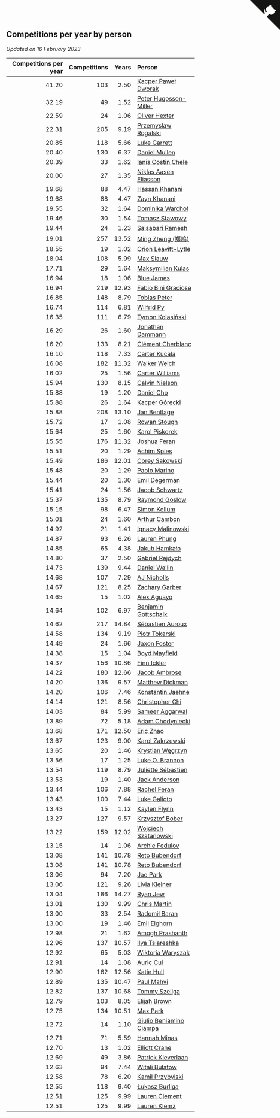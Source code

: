## Competitions per year by person

*Updated on 16 February 2023*

| Competitions per year | Competitions | Years | Person |
| ---: | ---: | ---: | :--- |
| 41.20 | 103 | 2.50 | [Kacper Paweł Dworak](https://www.worldcubeassociation.org/persons/2020DWOR01) |
| 32.19 | 49 | 1.52 | [Peter Hugosson-Miller](https://www.worldcubeassociation.org/persons/2021HUGO01) |
| 22.59 | 24 | 1.06 | [Oliver Hexter](https://www.worldcubeassociation.org/persons/2022HEXT01) |
| 22.31 | 205 | 9.19 | [Przemysław Rogalski](https://www.worldcubeassociation.org/persons/2013ROGA02) |
| 20.85 | 118 | 5.66 | [Luke Garrett](https://www.worldcubeassociation.org/persons/2017GARR05) |
| 20.40 | 130 | 6.37 | [Daniel Mullen](https://www.worldcubeassociation.org/persons/2016MULL04) |
| 20.39 | 33 | 1.62 | [Ianis Costin Chele](https://www.worldcubeassociation.org/persons/2021CHEL01) |
| 20.00 | 27 | 1.35 | [Niklas Aasen Eliasson](https://www.worldcubeassociation.org/persons/2021ELIA01) |
| 19.68 | 88 | 4.47 | [Hassan Khanani](https://www.worldcubeassociation.org/persons/2018KHAN26) |
| 19.68 | 88 | 4.47 | [Zayn Khanani](https://www.worldcubeassociation.org/persons/2018KHAN28) |
| 19.55 | 32 | 1.64 | [Dominika Warchoł](https://www.worldcubeassociation.org/persons/2021WARC01) |
| 19.46 | 30 | 1.54 | [Tomasz Stawowy](https://www.worldcubeassociation.org/persons/2021STAW01) |
| 19.44 | 24 | 1.23 | [Saisabari Ramesh](https://www.worldcubeassociation.org/persons/2021RAME01) |
| 19.01 | 257 | 13.52 | [Ming Zheng (郑鸣)](https://www.worldcubeassociation.org/persons/2009ZHEN11) |
| 18.55 | 19 | 1.02 | [Orion Leavitt-Lytle](https://www.worldcubeassociation.org/persons/2022LEAV01) |
| 18.04 | 108 | 5.99 | [Max Siauw](https://www.worldcubeassociation.org/persons/2017SIAU02) |
| 17.71 | 29 | 1.64 | [Maksymilian Kulas](https://www.worldcubeassociation.org/persons/2021KULA02) |
| 16.94 | 18 | 1.06 | [Blue James](https://www.worldcubeassociation.org/persons/2022JAME01) |
| 16.94 | 219 | 12.93 | [Fabio Bini Graciose](https://www.worldcubeassociation.org/persons/2010GRAC02) |
| 16.85 | 148 | 8.79 | [Tobias Peter](https://www.worldcubeassociation.org/persons/2014PETE03) |
| 16.74 | 114 | 6.81 | [Wilfrid Py](https://www.worldcubeassociation.org/persons/2016PYWI01) |
| 16.35 | 111 | 6.79 | [Tymon Kolasiński](https://www.worldcubeassociation.org/persons/2016KOLA02) |
| 16.29 | 26 | 1.60 | [Jonathan Dammann](https://www.worldcubeassociation.org/persons/2021DAMM01) |
| 16.20 | 133 | 8.21 | [Clément Cherblanc](https://www.worldcubeassociation.org/persons/2014CHER05) |
| 16.10 | 118 | 7.33 | [Carter Kucala](https://www.worldcubeassociation.org/persons/2015KUCA01) |
| 16.08 | 182 | 11.32 | [Walker Welch](https://www.worldcubeassociation.org/persons/2011WELC01) |
| 16.02 | 25 | 1.56 | [Carter Williams](https://www.worldcubeassociation.org/persons/2021WILL06) |
| 15.94 | 130 | 8.15 | [Calvin Nielson](https://www.worldcubeassociation.org/persons/2014NIEL03) |
| 15.88 | 19 | 1.20 | [Daniel Cho](https://www.worldcubeassociation.org/persons/2021CHOD01) |
| 15.88 | 26 | 1.64 | [Kacper Górecki](https://www.worldcubeassociation.org/persons/2021GORE01) |
| 15.88 | 208 | 13.10 | [Jan Bentlage](https://www.worldcubeassociation.org/persons/2010BENT01) |
| 15.72 | 17 | 1.08 | [Rowan Stough](https://www.worldcubeassociation.org/persons/2022STOU01) |
| 15.64 | 25 | 1.60 | [Karol Piskorek](https://www.worldcubeassociation.org/persons/2021PISK01) |
| 15.55 | 176 | 11.32 | [Joshua Feran](https://www.worldcubeassociation.org/persons/2011FERA01) |
| 15.51 | 20 | 1.29 | [Achim Spies](https://www.worldcubeassociation.org/persons/2021SPIE01) |
| 15.49 | 186 | 12.01 | [Corey Sakowski](https://www.worldcubeassociation.org/persons/2011SAKO01) |
| 15.48 | 20 | 1.29 | [Paolo Marino](https://www.worldcubeassociation.org/persons/2021MARI04) |
| 15.44 | 20 | 1.30 | [Emil Degerman](https://www.worldcubeassociation.org/persons/2021DEGE01) |
| 15.41 | 24 | 1.56 | [Jacob Schwartz](https://www.worldcubeassociation.org/persons/2021SCHW01) |
| 15.37 | 135 | 8.79 | [Raymond Goslow](https://www.worldcubeassociation.org/persons/2014GOSL01) |
| 15.15 | 98 | 6.47 | [Simon Kellum](https://www.worldcubeassociation.org/persons/2016KELL12) |
| 15.01 | 24 | 1.60 | [Arthur Cambon](https://www.worldcubeassociation.org/persons/2021CAMB01) |
| 14.92 | 21 | 1.41 | [Ignacy Malinowski](https://www.worldcubeassociation.org/persons/2021MALI02) |
| 14.87 | 93 | 6.26 | [Lauren Phung](https://www.worldcubeassociation.org/persons/2016PHUN02) |
| 14.85 | 65 | 4.38 | [Jakub Hamkało](https://www.worldcubeassociation.org/persons/2018HAMK01) |
| 14.80 | 37 | 2.50 | [Gabriel Rejdych](https://www.worldcubeassociation.org/persons/2020REJD01) |
| 14.73 | 139 | 9.44 | [Daniel Wallin](https://www.worldcubeassociation.org/persons/2013WALL03) |
| 14.68 | 107 | 7.29 | [AJ Nicholls](https://www.worldcubeassociation.org/persons/2015NICH04) |
| 14.67 | 121 | 8.25 | [Zachary Garber](https://www.worldcubeassociation.org/persons/2014GARB01) |
| 14.65 | 15 | 1.02 | [Alex Aguayo](https://www.worldcubeassociation.org/persons/2022AGUA01) |
| 14.64 | 102 | 6.97 | [Benjamin Gottschalk](https://www.worldcubeassociation.org/persons/2016GOTT01) |
| 14.62 | 217 | 14.84 | [Sébastien Auroux](https://www.worldcubeassociation.org/persons/2008AURO01) |
| 14.58 | 134 | 9.19 | [Piotr Tokarski](https://www.worldcubeassociation.org/persons/2013TOKA01) |
| 14.49 | 24 | 1.66 | [Jaxon Foster](https://www.worldcubeassociation.org/persons/2021FOST01) |
| 14.38 | 15 | 1.04 | [Boyd Mayfield](https://www.worldcubeassociation.org/persons/2022MAYF01) |
| 14.37 | 156 | 10.86 | [Finn Ickler](https://www.worldcubeassociation.org/persons/2012ICKL01) |
| 14.22 | 180 | 12.66 | [Jacob Ambrose](https://www.worldcubeassociation.org/persons/2010AMBR01) |
| 14.20 | 136 | 9.57 | [Matthew Dickman](https://www.worldcubeassociation.org/persons/2013DICK01) |
| 14.20 | 106 | 7.46 | [Konstantin Jaehne](https://www.worldcubeassociation.org/persons/2015JAEH01) |
| 14.14 | 121 | 8.56 | [Christopher Chi](https://www.worldcubeassociation.org/persons/2014CHIC01) |
| 14.03 | 84 | 5.99 | [Sameer Aggarwal](https://www.worldcubeassociation.org/persons/2017AGGA01) |
| 13.89 | 72 | 5.18 | [Adam Chodyniecki](https://www.worldcubeassociation.org/persons/2017CHOD02) |
| 13.68 | 171 | 12.50 | [Eric Zhao](https://www.worldcubeassociation.org/persons/2010ZHAO19) |
| 13.67 | 123 | 9.00 | [Karol Zakrzewski](https://www.worldcubeassociation.org/persons/2014ZAKR01) |
| 13.65 | 20 | 1.46 | [Krystian Węgrzyn](https://www.worldcubeassociation.org/persons/2021WEGR01) |
| 13.56 | 17 | 1.25 | [Luke O. Brannon](https://www.worldcubeassociation.org/persons/2021BRAN02) |
| 13.54 | 119 | 8.79 | [Juliette Sébastien](https://www.worldcubeassociation.org/persons/2014SEBA01) |
| 13.53 | 19 | 1.40 | [Jack Anderson](https://www.worldcubeassociation.org/persons/2021ANDE05) |
| 13.44 | 106 | 7.88 | [Rachel Feran](https://www.worldcubeassociation.org/persons/2015FERA01) |
| 13.43 | 100 | 7.44 | [Luke Galioto](https://www.worldcubeassociation.org/persons/2015GALI02) |
| 13.43 | 15 | 1.12 | [Kaylen Flynn](https://www.worldcubeassociation.org/persons/2022FLYN01) |
| 13.27 | 127 | 9.57 | [Krzysztof Bober](https://www.worldcubeassociation.org/persons/2013BOBE01) |
| 13.22 | 159 | 12.02 | [Wojciech Szatanowski](https://www.worldcubeassociation.org/persons/2011SZAT01) |
| 13.15 | 14 | 1.06 | [Archie Fedulov](https://www.worldcubeassociation.org/persons/2022FEDU01) |
| 13.08 | 141 | 10.78 | [Reto Bubendorf](https://www.worldcubeassociation.org/persons/2012BUBE01) |
| 13.08 | 141 | 10.78 | [Reto Bubendorf](https://www.worldcubeassociation.org/persons/2012BUBE01) |
| 13.06 | 94 | 7.20 | [Jae Park](https://www.worldcubeassociation.org/persons/2015PARK24) |
| 13.06 | 121 | 9.26 | [Livia Kleiner](https://www.worldcubeassociation.org/persons/2013KLEI03) |
| 13.04 | 186 | 14.27 | [Ryan Jew](https://www.worldcubeassociation.org/persons/2008JEWR01) |
| 13.01 | 130 | 9.99 | [Chris Martin](https://www.worldcubeassociation.org/persons/2013MART03) |
| 13.00 | 33 | 2.54 | [Radomił Baran](https://www.worldcubeassociation.org/persons/2020BARA02) |
| 13.00 | 19 | 1.46 | [Emil Elghorn](https://www.worldcubeassociation.org/persons/2021ELGH01) |
| 12.98 | 21 | 1.62 | [Amogh Prashanth](https://www.worldcubeassociation.org/persons/2021PRAS01) |
| 12.96 | 137 | 10.57 | [Ilya Tsiareshka](https://www.worldcubeassociation.org/persons/2012TERE01) |
| 12.92 | 65 | 5.03 | [Wiktoria Waryszak](https://www.worldcubeassociation.org/persons/2018WARY01) |
| 12.91 | 14 | 1.08 | [Auric Cui](https://www.worldcubeassociation.org/persons/2022CUIA01) |
| 12.90 | 162 | 12.56 | [Katie Hull](https://www.worldcubeassociation.org/persons/2010HULL01) |
| 12.89 | 135 | 10.47 | [Paul Mahvi](https://www.worldcubeassociation.org/persons/2012MAHV01) |
| 12.82 | 137 | 10.68 | [Tommy Szeliga](https://www.worldcubeassociation.org/persons/2012SZEL01) |
| 12.79 | 103 | 8.05 | [Elijah Brown](https://www.worldcubeassociation.org/persons/2015BROW03) |
| 12.75 | 134 | 10.51 | [Max Park](https://www.worldcubeassociation.org/persons/2012PARK03) |
| 12.72 | 14 | 1.10 | [Giulio Beniamino Ciampa](https://www.worldcubeassociation.org/persons/2022CIAM01) |
| 12.71 | 71 | 5.59 | [Hannah Minas](https://www.worldcubeassociation.org/persons/2017MINA04) |
| 12.70 | 13 | 1.02 | [Elliott Crane](https://www.worldcubeassociation.org/persons/2022CRAN01) |
| 12.69 | 49 | 3.86 | [Patrick Kleverlaan](https://www.worldcubeassociation.org/persons/2019KLEV01) |
| 12.63 | 94 | 7.44 | [Witali Bułatow](https://www.worldcubeassociation.org/persons/2015BUAT01) |
| 12.58 | 78 | 6.20 | [Kamil Przybylski](https://www.worldcubeassociation.org/persons/2016PRZY01) |
| 12.55 | 118 | 9.40 | [Łukasz Burliga](https://www.worldcubeassociation.org/persons/2013BURL01) |
| 12.51 | 125 | 9.99 | [Lauren Clement](https://www.worldcubeassociation.org/persons/2013KLEM01) |
| 12.51 | 125 | 9.99 | [Lauren Klemz](https://www.worldcubeassociation.org/persons/2013KLEM01) |


<a href="https://github.com/jonatanklosko/wca_statistics" class="github-corner" aria-label="View source on Github"><svg width="80" height="80" viewBox="0 0 250 250" style="fill:#151513; color:#fff; position: absolute; top: 0; border: 0; right: 0;" aria-hidden="true"><path d="M0,0 L115,115 L130,115 L142,142 L250,250 L250,0 Z"></path><path d="M128.3,109.0 C113.8,99.7 119.0,89.6 119.0,89.6 C122.0,82.7 120.5,78.6 120.5,78.6 C119.2,72.0 123.4,76.3 123.4,76.3 C127.3,80.9 125.5,87.3 125.5,87.3 C122.9,97.6 130.6,101.9 134.4,103.2" fill="currentColor" style="transform-origin: 130px 106px;" class="octo-arm"></path><path d="M115.0,115.0 C114.9,115.1 118.7,116.5 119.8,115.4 L133.7,101.6 C136.9,99.2 139.9,98.4 142.2,98.6 C133.8,88.0 127.5,74.4 143.8,58.0 C148.5,53.4 154.0,51.2 159.7,51.0 C160.3,49.4 163.2,43.6 171.4,40.1 C171.4,40.1 176.1,42.5 178.8,56.2 C183.1,58.6 187.2,61.8 190.9,65.4 C194.5,69.0 197.7,73.2 200.1,77.6 C213.8,80.2 216.3,84.9 216.3,84.9 C212.7,93.1 206.9,96.0 205.4,96.6 C205.1,102.4 203.0,107.8 198.3,112.5 C181.9,128.9 168.3,122.5 157.7,114.1 C157.9,116.9 156.7,120.9 152.7,124.9 L141.0,136.5 C139.8,137.7 141.6,141.9 141.8,141.8 Z" fill="currentColor" class="octo-body"></path></svg></a><style>.github-corner:hover .octo-arm{animation:octocat-wave 560ms ease-in-out}@keyframes octocat-wave{0%,100%{transform:rotate(0)}20%,60%{transform:rotate(-25deg)}40%,80%{transform:rotate(10deg)}}@media (max-width:500px){.github-corner:hover .octo-arm{animation:none}.github-corner .octo-arm{animation:octocat-wave 560ms ease-in-out}}</style>
